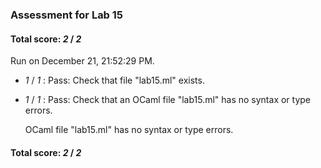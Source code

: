 ### Assessment for Lab 15

#### Total score: _2_ / _2_

Run on December 21, 21:52:29 PM.

+  _1_ / _1_ : Pass: Check that file "lab15.ml" exists.

+  _1_ / _1_ : Pass: Check that an OCaml file "lab15.ml" has no syntax or type errors.

    OCaml file "lab15.ml" has no syntax or type errors.



#### Total score: _2_ / _2_


